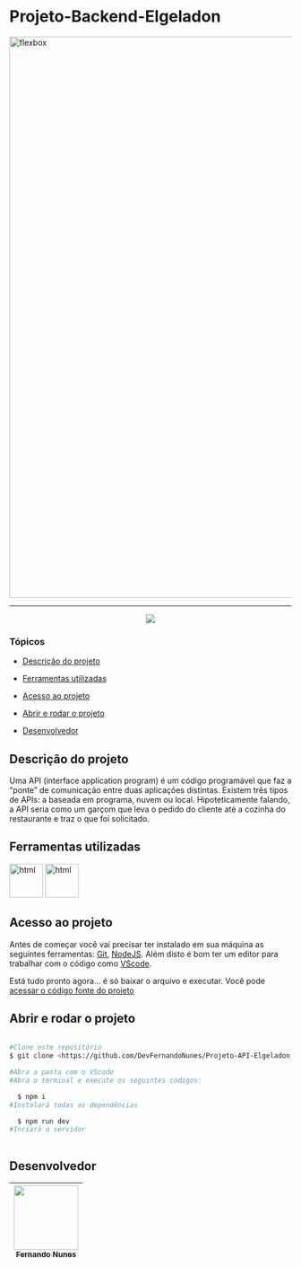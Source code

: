 # Projeto-Backend-Elgeladon


<img style="align: center" src="https://4success.com.br/wp-content/uploads/2020/03/original-8ddd140a1dd0ed1974d978bfd6ca139a.jpg" alt="flexbox" width="1000"/>
<hr>

<p align="center">
   <img src="http://img.shields.io/static/v1?label=STATUS&message=CONCLUIDO&color=RED&style=for-the-badge"/>
</p>

### Tópicos 

- [Descrição do projeto](#descrição-do-projeto)

- [Ferramentas utilizadas](#ferramentas-utilizadas)

- [Acesso ao projeto](#acesso-ao-projeto)

- [Abrir e rodar o projeto](#abrir-e-rodar-o-projeto)

- [Desenvolvedor](#desenvolvedor)

## Descrição do projeto 

<p align="justify">
 
Uma API (interface application program) é um código programável que faz a “ponte” de comunicação entre duas aplicações distintas. Existem três tipos de APIs: a baseada em programa, nuvem ou local. Hipoteticamente falando, a API seria como um garçom que leva o pedido do cliente até a cozinha do restaurante e traz o que foi solicitado.

## Ferramentas utilizadas
 
<img src="https://cdn-icons-png.flaticon.com/512/5968/5968292.png" alt="html" width="60"/> <img src="https://cdn-icons-png.flaticon.com/512/919/919825.png" alt="html" width="60"/>  
  
###
 
## Acesso ao projeto

Antes de começar você vai precisar ter instalado em sua máquina as seguintes ferramentas:
[Git](https://git-scm.com/), [NodeJS](https://nodejs.org/en/).
Além disto é bom ter um editor para trabalhar com o código como [VScode](https://code.visualstudio.com/).

Está tudo pronto agora... é só baixar o arquivo e executar. Você pode [acessar o código fonte do projeto](https://github.com/DevFernandoNunes/Projeto-API-Elgeladon)

## Abrir e rodar o projeto

```bash
 
#Clone este repositório
$ git clone <https://github.com/DevFernandoNunes/Projeto-API-Elgeladon.git>

#Abra a pasta com o VScode
#Abra o terminal e execute os seguintes códigos:

  $ npm i
#Instalará todas as dependências

  $ npm run dev
#Inciará o servidor
  
``` 
 
## Desenvolvedor

| [<img src="https://avatars.githubusercontent.com/u/95880342?v=4" width=115><br><sub>Fernando Nunes</sub>](https://github.com/DevFernandoNunes) |
| :---: |

 

